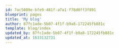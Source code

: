 ```yaml
---
id: 7ac5089e-bfe9-481f-a7a1-f78d0ff3f891
blueprint: pages
title: 'My blog'
author: 87fc1ade-5b07-4f1f-b9a8-172245fb881c
template: blog/index
updated_by: 87fc1ade-5b07-4f1f-b9a8-172245fb881c
updated_at: 1633132731
---
```

